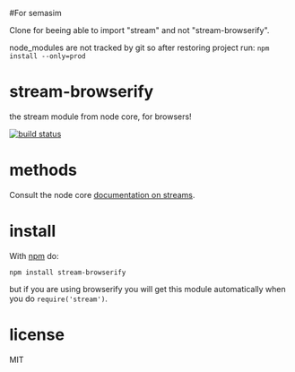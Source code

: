 
#For semasim

Clone for beeing able to import "stream" and not "stream-browserify".

node_modules are not tracked by git so after restoring project run: 
``npm install --only=prod``



# stream-browserify

the stream module from node core, for browsers!

[![build status](https://secure.travis-ci.org/browserify/stream-browserify.svg)](http://travis-ci.org/browserify/stream-browserify)

# methods

Consult the node core
[documentation on streams](http://nodejs.org/docs/latest/api/stream.html).

# install

With [npm](https://npmjs.org) do:

```
npm install stream-browserify
```

but if you are using browserify you will get this module automatically when you
do `require('stream')`.

# license

MIT
